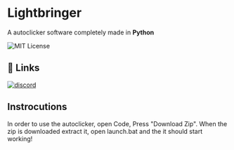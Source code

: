 
# Lightbringer

A autoclicker software completely made in **Python**

![MIT License](https://img.shields.io/badge/License-MIT-green.svg)

## 🔗 Links
[![discord](https://img.shields.io/badge/discord-000?style=for-the-badge&logo=discord&logoColor=white)](https://discord.gg/dEVxY3s8Nk)

## Instrocutions
In order to use the autoclicker, open Code, Press "Download Zip". When the zip is downloaded extract it,
open launch.bat and the it should start working!

